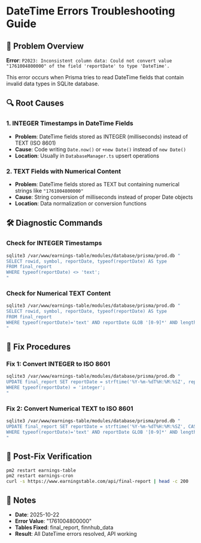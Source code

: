 # DateTime Errors Troubleshooting Guide

## 🚨 Problem Overview

**Error**: `P2023: Inconsistent column data: Could not convert value "1761004800000" of the field 'reportDate' to type 'DateTime'.`

This error occurs when Prisma tries to read DateTime fields that contain invalid data types in SQLite database.

## 🔍 Root Causes

### 1. INTEGER Timestamps in DateTime Fields
- **Problem**: DateTime fields stored as INTEGER (milliseconds) instead of TEXT (ISO 8601)
- **Cause**: Code writing `Date.now()` or `+new Date()` instead of `new Date()`
- **Location**: Usually in `DatabaseManager.ts` upsert operations

### 2. TEXT Fields with Numerical Content
- **Problem**: DateTime fields stored as TEXT but containing numerical strings like `"1761004800000"`
- **Cause**: String conversion of milliseconds instead of proper Date objects
- **Location**: Data normalization or conversion functions

## 🛠️ Diagnostic Commands

### Check for INTEGER Timestamps
```bash
sqlite3 /var/www/earnings-table/modules/database/prisma/prod.db "
SELECT rowid, symbol, reportDate, typeof(reportDate) AS type 
FROM final_report 
WHERE typeof(reportDate) <> 'text';
"
```

### Check for Numerical TEXT Content
```bash
sqlite3 /var/www/earnings-table/modules/database/prisma/prod.db "
SELECT rowid, symbol, reportDate, typeof(reportDate) AS type 
FROM final_report 
WHERE typeof(reportDate)='text' AND reportDate GLOB '[0-9]*' AND length(reportDate) IN (10,13);
"
```

## 🔧 Fix Procedures

### Fix 1: Convert INTEGER to ISO 8601
```bash
sqlite3 /var/www/earnings-table/modules/database/prisma/prod.db "
UPDATE final_report SET reportDate = strftime('%Y-%m-%dT%H:%M:%SZ', reportDate/1000, 'unixepoch') 
WHERE typeof(reportDate) = 'integer';
"
```

### Fix 2: Convert Numerical TEXT to ISO 8601
```bash
sqlite3 /var/www/earnings-table/modules/database/prisma/prod.db "
UPDATE final_report SET reportDate = strftime('%Y-%m-%dT%H:%M:%SZ', CAST(reportDate AS INTEGER)/1000, 'unixepoch') 
WHERE typeof(reportDate)='text' AND reportDate GLOB '[0-9]*' AND length(reportDate)=13;
"
```

## 🔄 Post-Fix Verification
```bash
pm2 restart earnings-table
pm2 restart earnings-cron
curl -s https://www.earningstable.com/api/final-report | head -c 200
```

## 📝 Notes
- **Date**: 2025-10-22
- **Error Value**: "1761004800000"
- **Tables Fixed**: final_report, finnhub_data
- **Result**: All DateTime errors resolved, API working
